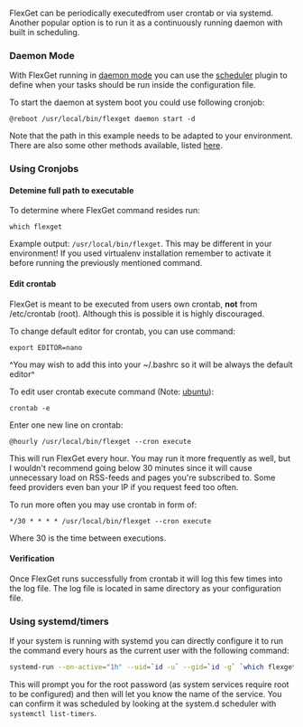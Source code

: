FlexGet can be periodically executedfrom user crontab or via systemd. Another popular option is to run it as a continuously running daemon with built in scheduling.

### Daemon Mode

With FlexGet running in [daemon mode](/Daemon) you can use the [scheduler](/Plugins/Daemon/scheduler) plugin to define when your tasks should be run inside the configuration file.

To start the daemon at system boot you could use following cronjob:

```
@reboot /usr/local/bin/flexget daemon start -d
```

Note that the path in this example needs to be adapted to your environment. There are also some other methods available, listed [here](/Daemon/Startup).

### Using Cronjobs

#### Detemine full path to executable

To determine where FlexGet command resides run:

```
which flexget
```

Example output: `/usr/local/bin/flexget`. This may be different in your environment! If you used virtualenv installation remember to activate it before running the previously mentioned command.

#### Edit crontab

FlexGet is meant to be executed from users own crontab, **not** from /etc/crontab (root). Although this is possible it is highly discouraged.

To change default editor for crontab, you can use command:

```
export EDITOR=nano
```

^You may wish to add this into your ~/.bashrc so it will be always the default editor^

To edit user crontab execute command (Note: [ubuntu](https://help.ubuntu.com/community/CronHowto#Enable%20User%20Level%20Cron)):

```
crontab -e
```

Enter one new line on crontab:

```
@hourly /usr/local/bin/flexget --cron execute
```

This will run FlexGet every hour. You may run it more frequently as well, but I wouldn't recommend going below 30 minutes since it will cause unnecessary load on RSS-feeds and pages you're subscribed to. Some feed providers even ban your IP if you request feed too often.

To run more often you may use crontab in form of:

```
*/30 * * * * /usr/local/bin/flexget --cron execute
```

Where 30 is the time between executions.

#### Verification

Once FlexGet runs successfully from crontab it will log this few times into the log file. The log file is located in same directory as your configuration file.

### Using systemd/timers

If your system is running with systemd you can directly configure it to run the command every hours as the current user with the following command:

```bash
systemd-run --on-active="1h" --uid=`id -u` --gid=`id -g` `which flexget` execute
```

This will prompt you for the root password (as system services require root to be configured) and then will let you know the name of the service. You can confirm it was scheduled by looking at the system.d scheduler with `systemctl list-timers`.
